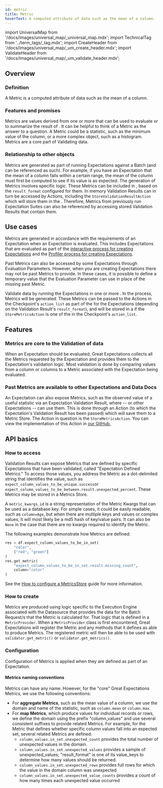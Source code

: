 ```yaml
---
id: metric
title: Metric
hoverText: A computed attribute of data such as the mean of a column.
---
```

import UniversalMap from '/docs/images/universal_map/_universal_map.mdx';
import TechnicalTag from '../term_tags/_tag.mdx';
import CreateHeader from '/docs/images/universal_map/_um_create_header.mdx';
import ValidateHeader from '/docs/images/universal_map/_um_validate_header.mdx';


<UniversalMap setup='inactive' connect='inactive' create='active' validate='active'/> 

## Overview

### Definition

A Metric is a computed attribute of data such as the mean of a column.

### Features and promises

Metrics are values derived from one or more <TechnicalTag relative="../" tag="batch" text="Batches" /> that can be used to evaluate <TechnicalTag relative="../" tag="expectation" text="Expectations" /> or to summarize the result of <TechnicalTag relative="../" tag="validation" text="Validation" />. It can be helpful to think of a Metric as the answer to a question.  A Metric could be a statistic, such as the minimum value of the column, or a more complex object, such as a histogram. Metrics are a core part of Validating data.

### Relationship to other objects

Metrics are generated as part of running Expectations against a Batch (and can be referenced as such). For example, if you have an Expectation that the mean of a column falls within a certain range, the mean of the column must first be computed to see if its value is as expected.  The generation of Metrics involves <TechnicalTag relative="../" tag="execution_engine" text="Execution Engine" /> specific logic.  These Metrics can be included in <TechnicalTag relative="../" tag="validation_result" text="Validation Results" />, based on the `result_format` configured for them.  In memory Validation Results can in turn be accessed by Actions, including the `StoreValidationResultAction` which will store them in the <TechnicalTag relative="../" tag="validation_result_store" text="Validation Results Store" />.  Therefore, Metrics from previously run Expectation Suites can also be referenced by accessing stored Validation Results that contain them.

## Use cases

<CreateHeader/>

Metrics are generated in accordance with the requirements of an Expectation when an Expectation is evaluated.  This includes Expectations that are evaluated as part of the [interactive process for creating Expectations](../guides/expectations/how_to_create_and_edit_expectations_with_instant_feedback_from_a_sample_batch_of_data.md) and the [Profiler process for creating Expectations](../guides/expectations/how_to_create_and_edit_expectations_with_a_profiler.md).  

Past Metrics can also be accessed by some Expectations through Evaluation Parameters.  However, when you are creating Expectations there may not be past Metrics to provide.  In these cases, it is possible to define a temporary value that the Evaluation Parameter can use in place of the missing past Metric.

<ValidateHeader/>

<TechnicalTag relative="../" tag="checkpoint" text="Checkpoints" /> Validate data by running the Expectations in one or more <TechnicalTag relative="../" tag="expectation_suite" text="Expectation Suite" />.  In the process, Metrics will be generated.  These Metrics can be passed to the Actions in the Checkpoint's `action_list` as part of the <TechnicalTag relative="../" tag="validation_result" text="Validation Results" /> for the Expectations (depending on the Validation Result's `result_format`), and will be stored in a <TechnicalTag relative="../" tag="metric_store" text="Metric Store" /> if the `StoreMetricsAction` is one of the <TechnicalTag relative="../" tag="action" text="Actions" /> in the Checkpoint's `action_list`.


## Features

### Metrics are core to the Validation of data

When an Expectation should be evaluated, Great Expectations collects all the Metrics requested by the Expectation and provides them to the Expectation's validation logic. Most validation is done by comparing values from a column or columns to a Metric associated with the Expectation being evaluated.

### Past Metrics are available to other Expectations and Data Docs

An Expectation can also expose Metrics, such as the observed value of a useful statistic via an Expectation Validation Result, where <TechnicalTag relative="../" tag="data_docs" text="Data Docs" /> -- or other Expectations -- can use them.  This is done through an Action (to which the Expectation's Validation Result has been passed) which will save them to a Metric Store.  The Action in question is the `StoreMetricsAction`.  You can view the implementation of this Action in [our GitHub.](https://github.com/great-expectations/great_expectations/blob/0312642755f6003c70623e9aa3ceed1020373dac/great_expectations/checkpoint/actions.py#L905)

## API basics

### How to access

Validation Results can expose Metrics that are defined by specific Expectations that have been validated, called "Expectation Defined Metrics." To access those values, you address the Metric as a dot-delimited string that identifies the value, such as `expect_column_values_to_be_unique.success`or `expect_column_values_to_be_between.result.unexpected_percent`. These Metrics may be stored in a Metrics Store.

A `metric_kwargs_id` is a string representation of the Metric Kwargs that can be used as a database key. For simple cases, it could be easily readable, such as `column=Age`, but when there are multiple keys and values or complex values, it will most likely be a md5 hash of key/value pairs. It can also be `None` in the case that there are no kwargs required to identify the Metric.

The following examples demonstrate how Metrics are defined:

```python title="Python code"
res = df.expect_column_values_to_be_in_set(
    "color",
    ["red", "green"]
)
res.get_metric(
    "expect_column_values_to_be_in_set.result.missing_count",
    column="color"
)
```

See the [How to configure a MetricsStore](../guides/setup/configuring_metadata_stores/how_to_configure_a_metricsstore.md) guide for more information.

### How to create

Metrics are produced using logic specific to the Execution Engine associated with the Datasource that provides the data for the Batch Request/s that the Metric is calculated for.  That logic that is defined in a `MetricProvider`. When a `MetricProvider` class is first encountered, Great Expectations will register the Metric and any methods that it defines as able to produce Metrics.  The registered metric will then be able to be used with `validator.get_metric()` or `validator.get_metrics()`. 

### Configuration

Configuration of Metrics is applied when they are defined as part of an Expectation.

#### Metrics naming conventions

Metrics can have any name. However, for the "core" Great Expectations Metrics, we use the following conventions:

* For **aggregate Metrics**, such as the mean value of a column, we use the domain and name of the statistic, such as `column.mean` or `column.max`.
* For **map Metrics**, which produce values for individual records or rows, we define the domain using the prefix "column_values" and use several consistent suffixes to provide related Metrics. For example, for the Metric that defines whether specific column values fall into an expected set, several related Metrics are defined:
    * `column_values.in_set.unexpected_count` provides the total number of unexpected values in the domain.
    * `column_values.in_set.unexpected_values` provides a sample of unexpected_values; "result_format" is one of its
      value_keys to determine how many values should be returned.
    * `column_values.in_set.unexpected_rows` provides full rows for which the value in the domain column was unexpected
    * `column_values.in_set.unexpected_value_counts` provides a count of how many times each unexpected value occurred
